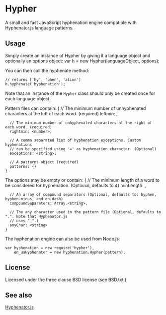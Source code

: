 # Hypher

A small and fast JavaScript hyphenation engine compatible with Hyphenator.js language patterns.

## Usage
Simply create an instance of Hypher by giving it a language object and optionally an options object:
    var h = new Hypher(languageObject, options);

You can then call the hyphenate method:

    // returns ['hy', 'phen', 'ation']
    h.hyphenate('hyphenation');

Note that an instance of the `Hypher` class should only be created once for each language object.

Pattern files can contain:
    {
      // The minimum number of unhyphenated characters at the left of each word. (required)
      leftmin: <number>, 

      // The minimum number of unhyphenated characters at the right of each word. (required)
      rightmin: <number>,

      // A comma separated list of hyphenation exceptions. Custom hyphenations
      // can be specified using '=' as hyphenation character. (Optional)
      exceptions: <string>,

      // A patterns object (required)
      patterns: {}
    }

The options may be empty or contain:
    {
      // The minimum length of a word to be considered for hyphenation. (Optional, defaults to 4)
      minLength: <number>,

      // An array of compound separators (Optional, defaults to: hyphen, hyphen-minus, and en-dash)
      compoundSeparators: Array.<string>,

      // The any character used in the pattern file (Optional, defaults to ".". Note that Hyphenator.js
      // uses "_".)
      anyChar: <string>
    }

The hyphenation engine can also be used from Node.js:

    var hyphenation = new require('hypher'),
        en_usHyphenator = new hyphenation.Hypher(pattern);

## License
Licensed under the three clause BSD license (see BSD.txt.)

## See also
[Hyphenator.js](http://code.google.com/p/hyphenator/)

